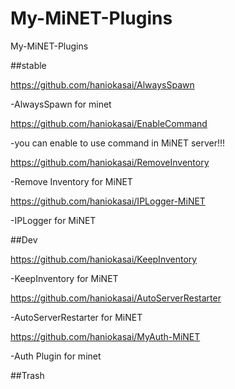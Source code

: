 # My-MiNET-Plugins
My-MiNET-Plugins

##stable


https://github.com/haniokasai/AlwaysSpawn

-AlwaysSpawn for minet



https://github.com/haniokasai/EnableCommand

-you can enable to use command in MiNET server!!!


https://github.com/haniokasai/RemoveInventory

-Remove Inventory for MiNET



https://github.com/haniokasai/IPLogger-MiNET

-IPLogger for MiNET




##Dev


https://github.com/haniokasai/KeepInventory


-KeepInventory for MiNET



https://github.com/haniokasai/AutoServerRestarter


-AutoServerRestarter for MiNET


https://github.com/haniokasai/MyAuth-MiNET


-Auth Plugin for minet


##Trash
